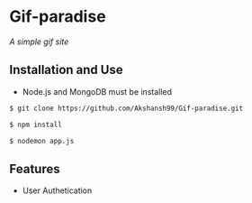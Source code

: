 # Gif-paradise
*A simple gif site*
## Installation and Use
* Node.js and MongoDB must be installed

```bash
$ git clone https://github.com/Akshansh99/Gif-paradise.git
```

```bash
$ npm install
```

```bash
$ nodemon app.js
```
## Features
* User Authetication
